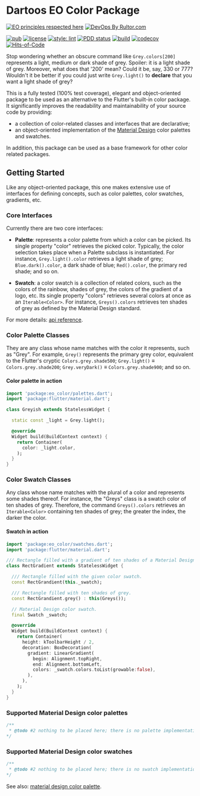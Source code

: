 # Dartoos EO Color Package

[![EO principles respected here](https://www.elegantobjects.org/badge.svg)](https://www.elegantobjects.org)
[![DevOps By Rultor.com](https://www.rultor.com/b/dartoos-dev/eo_color)](https://www.rultor.com/p/dartoos-dev/eo_color)

[![pub](https://img.shields.io/pub/v/eo_color)](https://pub.dev/packages/eo_color)
[![license](https://img.shields.io/badge/license-mit-green.svg)](https://github.com/dartoos-dev/eo_color/blob/main/LICENSE)
[![style: lint](https://img.shields.io/badge/style-lint-4BC0F5.svg)](https://pub.dev/packages/lint)
[![PDD status](https://www.0pdd.com/svg?name=dartoos-dev/eo_color)](https://www.0pdd.com/p?name=dartoos-dev/eo_color)
[![build](https://github.com/dartoos-dev/eo_color/actions/workflows/build.yml/badge.svg)](https://github.com/dartoos-dev/eo_color/actions/)
[![codecov](https://codecov.io/gh/dartoos-dev/eo_color/branch/master/graph/badge.svg)](https://codecov.io/gh/dartoos-dev/eo_color)
[![Hits-of-Code](https://hitsofcode.com/github/dartoos-dev/eo_color?branch=master)](https://hitsofcode.com/github/dartoos-dev/eo_color/view?branch=master)

Stop wondering whether an obscure command like `Grey.colors[200]` represents a
light, medium or dark shade of grey. Spoiler: it is a light shade of grey.
Moreover, what does that '200' mean? Could it be, say, 330 or 777?  Wouldn't it
be better if you could just write `Grey.light()` to **declare** that you want a
light shade of grey?

This is a fully tested (100% test coverage), elegant and object-oriented package
to be used as an alternative to the Flutter's built-in color package. It
significantly improves the readability and maintainability of your source code
by providing:

- a collection of color-related classes and interfaces that are declarative;
- an object-oriented implementation of the [Material
  Design](https://material.io/design/color/) color palettes and swatches.

In addition, this package can be used as a base framework for other color
related packages.

## Getting Started

Like any object-oriented package, this one makes extensive use of interfaces for
defining concepts, such as color palettes, color swatches, gradients, etc.

### Core Interfaces

Currently there are two core interfaces:

- **Palette**: represents a color palette from which a color can be picked. Its
  single property "color" retrieves the picked color. Typically, the color
  selection takes place when a Palette subclass is instantiated. For instance,
  `Grey.light().color` retrieves a light shade of grey; `Blue.dark().color`, a
  dark shade of blue; `Red().color`, the primary red shade; and so on.

- **Swatch**: a color swatch is a collection of related colors, such as the
  colors of the rainbow, shades of grey, the colors of the gradient of a logo,
  etc. Its single property "colors" retrieves several colors at once as an
  `Iterable<Color>`. For instance, `Greys().colors` retrieves ten shades of grey
  as defined by the Material Design standard.

For more details: [api
reference](https://pub.dev/documentation/eo_color/latest/eo_color/eo_color-library.html).

### Color Palette Classes

They are any class whose name matches with the color it represents, such as
"Grey". For example, `Grey()` represents the primary grey color, equivalent to
the Flutter's cryptic `Colors.grey.shade500`; `Grey.light()` ≡
`Colors.grey.shade200`; `Grey.veryDark()` ≡ `Colors.grey.shade900`; and so on.

#### Color palette in action

```dart
import 'package:eo_color/palettes.dart';
import 'package:flutter/material.dart';

class Greyish extends StatelessWidget {

  static const _light = Grey.light();

  @override
  Widget build(BuildContext context) {
    return Container(
      color: _light.color,
    );
  }
}
```

### Color Swatch Classes

Any class whose name matches with the plural of a color and represents some
shades thereof. For instance, the "Greys" class is a swatch color of ten shades
of grey. Therefore, the command `Greys().colors` retrieves an `Iterable<Color>`
containing ten shades of grey; the greater the index, the darker the color.

#### Swatch in action

```dart
import 'package:eo_color/swatches.dart';
import 'package:flutter/material.dart';

/// Rectangle filled with a gradient of ten shades of a Material Design color.
class RectGradient extends StatelessWidget {

  /// Rectangle filled with the given color swatch.
  const RectGrandient(this._swatch);

  /// Rectangle filled with ten shades of grey.
  const RectGrandient.grey() : this(Greys());

  // Material Design color swatch.
  final Swatch _swatch;

  @override
  Widget build(BuildContext context) {
    return Container(
      height: kToolbarHeight / 2,
      decoration: BoxDecoration(
        gradient: LinearGradient(
          begin: Alignment.topRight,
          end: Alignment.bottomLeft,
          colors: _swatch.colors.toList(growable:false),
        ),
      ),
    );
  }
}
```

### Supported Material Design color palettes

```dart
/**
 * @todo #2 nothing to be placed here; there is no palette implementation yet.
*/
```

### Supported  Material Design color swatches

```dart
/**
 * @todo #2 nothing to be placed here; there is no swatch implementation yet.
*/
```

See also: [material design color
palette](https://material.io/archive/guidelines/style/color.html#color-color-palette).
